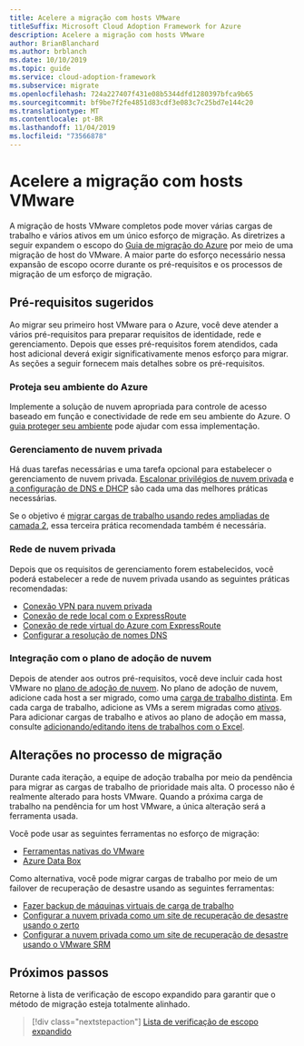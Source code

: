 ```yaml
---
title: Acelere a migração com hosts VMware
titleSuffix: Microsoft Cloud Adoption Framework for Azure
description: Acelere a migração com hosts VMware
author: BrianBlanchard
ms.author: brblanch
ms.date: 10/10/2019
ms.topic: guide
ms.service: cloud-adoption-framework
ms.subservice: migrate
ms.openlocfilehash: 724a227407f431e08b5344dfd1280397bfca9b65
ms.sourcegitcommit: bf9be7f2fe4851d83cdf3e083c7c25bd7e144c20
ms.translationtype: MT
ms.contentlocale: pt-BR
ms.lasthandoff: 11/04/2019
ms.locfileid: "73566878"
---
```

# <a name="accelerate-migration-with-vmware-hosts"></a>Acelere a migração com hosts VMware

A migração de hosts VMware completos pode mover várias cargas de trabalho e vários ativos em um único esforço de migração. As diretrizes a seguir expandem o escopo do [Guia de migração do Azure](../azure-migration-guide/index.md) por meio de uma migração de host do VMware. A maior parte do esforço necessário nessa expansão de escopo ocorre durante os pré-requisitos e os processos de migração de um esforço de migração.

## <a name="suggested-prerequisites"></a>Pré-requisitos sugeridos

Ao migrar seu primeiro host VMware para o Azure, você deve atender a vários pré-requisitos para preparar requisitos de identidade, rede e gerenciamento. Depois que esses pré-requisitos forem atendidos, cada host adicional deverá exigir significativamente menos esforço para migrar. As seções a seguir fornecem mais detalhes sobre os pré-requisitos.

### <a name="secure-your-azure-environment"></a>Proteja seu ambiente do Azure

Implemente a solução de nuvem apropriada para controle de acesso baseado em função e conectividade de rede em seu ambiente do Azure. O [guia proteger seu ambiente](https://docs.microsoft.com/azure/vmware-cloudsimple/private-cloud-secure?toc=https://docs.microsoft.com/azure/cloud-adoption-framework/toc.json&bc=https://docs.microsoft.com/azure/cloud-adoption-framework/_bread/toc.json) pode ajudar com essa implementação.

### <a name="private-cloud-management"></a>Gerenciamento de nuvem privada

Há duas tarefas necessárias e uma tarefa opcional para estabelecer o gerenciamento de nuvem privada. [Escalonar privilégios de nuvem privada](https://docs.microsoft.com/azure/vmware-cloudsimple/escalate-privileges?toc=https://docs.microsoft.com/azure/cloud-adoption-framework/toc.json&bc=https://docs.microsoft.com/azure/cloud-adoption-framework/_bread/toc.json) e [a configuração de DNS e DHCP](https://docs.microsoft.com/azure/vmware-cloudsimple/dns-dhcp-setup?toc=https://docs.microsoft.com/azure/cloud-adoption-framework/toc.json&bc=https://docs.microsoft.com/azure/cloud-adoption-framework/_bread/toc.json) são cada uma das melhores práticas necessárias.

Se o objetivo é [migrar cargas de trabalho usando redes ampliadas de camada 2](https://docs.microsoft.com/azure/vmware-cloudsimple/migration-layer-2-vpn?toc=https://docs.microsoft.com/azure/cloud-adoption-framework/toc.json&bc=https://docs.microsoft.com/azure/cloud-adoption-framework/_bread/toc.json), essa terceira prática recomendada também é necessária.

### <a name="private-cloud-networking"></a>Rede de nuvem privada

Depois que os requisitos de gerenciamento forem estabelecidos, você poderá estabelecer a rede de nuvem privada usando as seguintes práticas recomendadas:

- [Conexão VPN para nuvem privada](https://docs.microsoft.com/azure/vmware-cloudsimple/set-up-vpn?toc=https://docs.microsoft.com/azure/cloud-adoption-framework/toc.json&bc=https://docs.microsoft.com/azure/cloud-adoption-framework/_bread/toc.json)
- [Conexão de rede local com o ExpressRoute](https://docs.microsoft.com/azure/vmware-cloudsimple/on-premises-connection?toc=https://docs.microsoft.com/azure/cloud-adoption-framework/toc.json&bc=https://docs.microsoft.com/azure/cloud-adoption-framework/_bread/toc.json)
- [Conexão de rede virtual do Azure com ExpressRoute](https://docs.microsoft.com/azure/vmware-cloudsimple/azure-expressroute-connection?toc=https://docs.microsoft.com/azure/cloud-adoption-framework/toc.json&bc=https://docs.microsoft.com/azure/cloud-adoption-framework/_bread/toc.json)
- [Configurar a resolução de nomes DNS](https://docs.microsoft.com/azure/vmware-cloudsimple/on-premises-dns-setup?toc=https://docs.microsoft.com/azure/cloud-adoption-framework/toc.json&bc=https://docs.microsoft.com/azure/cloud-adoption-framework/_bread/toc.json)

### <a name="integration-with-the-cloud-adoption-plan"></a>Integração com o plano de adoção de nuvem

Depois de atender aos outros pré-requisitos, você deve incluir cada host VMware no [plano de adoção de nuvem](../../plan/template.md). No plano de adoção de nuvem, adicione cada host a ser migrado, como uma [carga de trabalho distinta](../../plan/workloads.md). Em cada carga de trabalho, adicione as VMs a serem migradas como [ativos](../../plan/workloads.md). Para adicionar cargas de trabalho e ativos ao plano de adoção em massa, consulte [adicionando/editando itens de trabalhos com o Excel](https://docs.microsoft.com/azure/devops/boards/backlogs/office/bulk-add-modify-work-items-excel?view=azure-devops).

## <a name="migrate-process-changes"></a>Alterações no processo de migração

Durante cada iteração, a equipe de adoção trabalha por meio da pendência para migrar as cargas de trabalho de prioridade mais alta. O processo não é realmente alterado para hosts VMware. Quando a próxima carga de trabalho na pendência for um host VMware, a única alteração será a ferramenta usada.

Você pode usar as seguintes ferramentas no esforço de migração:

- [Ferramentas nativas do VMware](https://docs.microsoft.com/azure/vmware-cloudsimple/migrate-workloads?toc=https://docs.microsoft.com/azure/cloud-adoption-framework/toc.json&bc=https://docs.microsoft.com/azure/cloud-adoption-framework/_bread/toc.json)
- [Azure Data Box](https://docs.microsoft.com/azure/vmware-cloudsimple/migration-using-azure-data-box?toc=https://docs.microsoft.com/azure/cloud-adoption-framework/toc.json&bc=https://docs.microsoft.com/azure/cloud-adoption-framework/_bread/toc.json)

Como alternativa, você pode migrar cargas de trabalho por meio de um failover de recuperação de desastre usando as seguintes ferramentas:

- [Fazer backup de máquinas virtuais de carga de trabalho](https://docs.microsoft.com/azure/vmware-cloudsimple/backup-workloads-veeam?toc=https://docs.microsoft.com/azure/cloud-adoption-framework/toc.json&bc=https://docs.microsoft.com/azure/cloud-adoption-framework/_bread/toc.json)
- [Configurar a nuvem privada como um site de recuperação de desastre usando o zerto](https://docs.microsoft.com/azure/vmware-cloudsimple/disaster-recovery-zerto?toc=https://docs.microsoft.com/azure/cloud-adoption-framework/toc.json&bc=https://docs.microsoft.com/azure/cloud-adoption-framework/_bread/toc.json)
- [Configurar a nuvem privada como um site de recuperação de desastre usando o VMware SRM](https://docs.microsoft.com/azure/vmware-cloudsimple/disaster-recovery-site-recovery-manager?toc=https://docs.microsoft.com/azure/cloud-adoption-framework/toc.json&bc=https://docs.microsoft.com/azure/cloud-adoption-framework/_bread/toc.json)

## <a name="next-steps"></a>Próximos passos

Retorne à lista de verificação de escopo expandido para garantir que o método de migração esteja totalmente alinhado.

> [!div class="nextstepaction"]
> [Lista de verificação de escopo expandido](./index.md)
